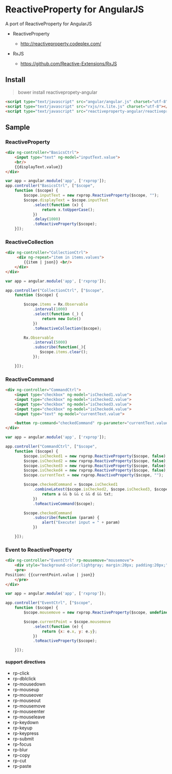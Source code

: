 # ReactiveProperty for AngularJS

A port of ReactiveProperty for AngularJS

* ReactiveProperty
  * http://reactiveproperty.codeplex.com/

* RxJS
  * https://github.com/Reactive-Extensions/RxJS

## Install

> bower install reactivepropety-angular

~~~html
<script type="text/javascript" src="angular/angular.js" charset="utf-8"></script>
<script type="text/javascript" src="rxjs/rx.lite.js" charset="utf-8"></script>
<script type="text/javascript" src="reactiveproperty-angular/reactiveproperty-angular.js" charset="utf-8"></script>
~~~

## Sample

### ReactiveProperty

~~~html
<div ng-controller="BasicsCtrl">
    <input type="text" ng-model="inputText.value">
    <br/>
    {{displayText.value}}
</div>
~~~

~~~js
var app = angular.module('app', ['rxprop']);
app.controller("BasicsCtrl", ["$scope",
    function ($scope) {
        $scope.inputText = new rxprop.ReactiveProperty($scope, "");
        $scope.displayText = $scope.inputText
            .select(function (x) {
                return x.toUpperCase();
            })
            .delay(1000)
            .toReactiveProperty($scope);
    }]);
~~~


### ReactiveCollection

~~~html
<div ng-controller="CollectionCtrl">
     <div ng-repeat="item in items.values">
        {{item | json}} <br/>
    </div>
</div>
~~~

~~~js
var app = angular.module('app', ['rxprop']);

app.controller("CollectionCtrl", ["$scope",
    function ($scope) {

        $scope.items = Rx.Observable
            .interval(1000)
            .select(function (_) {
                return new Date()
            })
            .toReactiveCollection($scope);

        Rx.Observable
            .interval(5000)
            .subscribe(function(_){
               $scope.items.clear();
            });

    }]);
~~~


### ReactiveCommand


~~~html
<div ng-controller="CommandCtrl">
    <input type="checkbox" ng-model="isChecked1.value">
    <input type="checkbox" ng-model="isChecked2.value">
    <input type="checkbox" ng-model="isChecked3.value">
    <input type="checkbox" ng-model="isChecked4.value">
    <input type="text" ng-model="currentText.value">

    <button rp-command="checkedCommand" rp-parameter="currentText.value">push</button>
</div>
~~~

~~~js
var app = angular.module('app', ['rxprop']);

app.controller("CommandCtrl", ["$scope",
    function ($scope) {
        $scope.isChecked1 = new rxprop.ReactiveProperty($scope, false);
        $scope.isChecked2 = new rxprop.ReactiveProperty($scope, false);
        $scope.isChecked3 = new rxprop.ReactiveProperty($scope, false);
        $scope.isChecked4 = new rxprop.ReactiveProperty($scope, false);
        $scope.currentText = new rxprop.ReactiveProperty($scope, "");

        $scope.checkedCommand = $scope.isChecked1
            .combineLatest($scope.isChecked2, $scope.isChecked3, $scope.isChecked4, $scope.currentText, function (a, b, c, d, txt) {
                return a && b && c && d && txt;
            })
            .toReactiveCommand($scope);

        $scope.checkedCommand
            .subscribe(function (param) {
                alert("Execute! input = " + param)
            })

    }]);
~~~

### Event to ReactiveProperty


~~~html
<div ng-controller="EventCtrl" rp-mousemove="mousemove">
    <div style="background-color:lightgray; margin:20px; padding:20px;">
    <pre>
Position: {{currentPoint.value | json}}
    </pre>
</div>
~~~

~~~js
var app = angular.module('app', ['rxprop']);

app.controller("EventCtrl", ["$scope",
    function ($scope) {
        $scope.mousemove = new rxprop.ReactiveProperty($scope, undefined, rxprop.ReactivePropertyMode.DistinctUntilChanged);

        $scope.currentPoint = $scope.mousemove
            .select(function (e) {
                return {x: e.x, y: e.y};
            })
            .toReactiveProperty($scope);

    }]);
~~~

#### support directives

* rp-click
* rp-dblclick
* rp-mousedown
* rp-mouseup
* rp-mouseover
* rp-mouseout
* rp-mousemove
* rp-mouseenter
* rp-mouseleave
* rp-keydown
* rp-keyup
* rp-keypress
* rp-submit
* rp-focus
* rp-blur
* rp-copy
* rp-cut
* rp-paste

